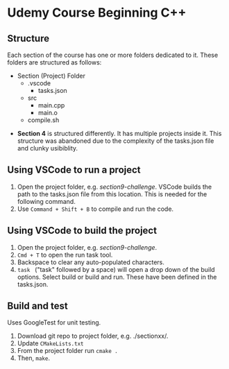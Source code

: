 # Udemy Course Beginning C++

## Structure
Each section of the course has one or more folders dedicated to it. These folders are structured as follows:

- Section (Project) Folder
	- .vscode
		- tasks.json
	- src
		- main.cpp
		- main.o
	- compile.sh


* __Section 4__ is structured differently. It has multiple projects inside it. This structure was abandoned due to the complexity of the tasks.json file and clunky usibiblity.


## Using VSCode to run a project
1. Open the project folder, e.g. _section9-challenge_. VSCode builds the path to the tasks.json file from this location. This is needed for the following command.
2. Use `Command + Shift + B` to compile and run the code.

## Using VSCode to build the project
1. Open the project folder, e.g. _section9-challenge_.
2. `Cmd + T` to open the run task tool.
3. Backspace to clear any auto-populated characters.
4. `task ` ("task" followed by a space) will open a drop down of the build options. Select build or build and run. These have been defined in the tasks.json.

## Build and test

Uses GoogleTest for unit testing.
1. Download git repo to project folder, e.g. ./sectionxx/.
2. Update `CMakeLists.txt`
3. From the project folder run `cmake .`
4. Then, `make`.

